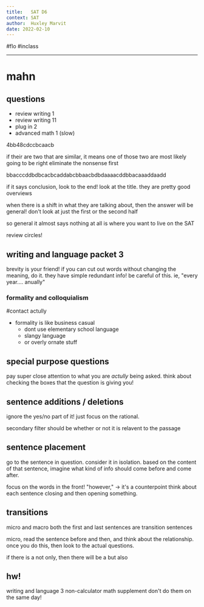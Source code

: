 ```yaml
---
title:   SAT D6
context: SAT
author:  Huxley Marvit
date: 2022-02-10
---
```


#flo  #inclass 

***


# mahn

## questions
- review writing 1
- review writing 11
- plug in 2
- advanced math 1 (slow)


4bb48cdccbcaacb

if their are two that are similar, it means one of those two are most likely going to be right
eliminate the nonsense first


bbacccddbdbcacbcaddabcbbaacbdbdaaaacddbbacaaaddaadd

if it says conclusion, look to the end!
look at the title. they are pretty good overviews

when there is a shift in what they are talking about, then the answer will be general!
don't look at just the first or the second half

so general it almost says nothing at all is where you want to live on the SAT

review circles!

## writing and language packet 3

brevity is your friend! if you can cut out words without changing the meaning, do it.
they have simple redundant info! be careful of this. ie, "every year.... anually"

### formality and colloquialism  
#contact actully

- formality is like business casual
	- dont use elementary school language
	- slangy language
	- or overly ornate stuff
	
## special purpose questions

pay super close attention to what you are *actully* being asked. think about checking the boxes that the question is giving you!

## sentence additions / deletions
ignore the yes/no part of it! just focus on the rational.

secondary filter should be whether or not it is relavent to the passage

## sentence placement

go to the sentence in question. consider it in isolation. based on the content of that sentence, imagine what kind of info should come before and come after.

focus on the words in the front! "however," -> it's a counterpoint
think about each sentence closing and then opening something.

## transitions

micro and macro 
both the first and last sentences are transition sentences

micro, read the sentence before and then, and think about the relationship. once you do this, then look to the actual questions.


if there is a not only, then there will be a but also

## hw!
writing and language 3
non-calculator math supplement
don't do them on the same day!











